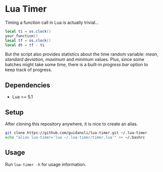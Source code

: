 # Lua Timer

Timing a function call in Lua is actually trivial...

```lua
local ti = os.clock()
your_function()
local tf = os.clock()
local dt = tf - ti
```

But the script also provides statistics about the time random variable: *mean*, *standard deviation*, *maximum* and *minimum* values.
Plus, since some batches might take some time, there is a built-in *progress bar* option to keep track of progress.

## Dependencies

* Lua >= 5.1

## Setup

After cloning this repository anywhere, it is nice to create an alias.

```sh
git clone https://github.com/guidanoli/lua-timer.git ~/.lua-timer
echo "alias lua-timer='lua ~/.lua-timer/timer.lua'" >> ~/.bashrc
```

## Usage

Run `lua-timer -h` for usage information.
